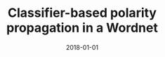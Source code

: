 ---
# Documentation: https://wowchemy.com/docs/managing-content/

title: Classifier-based polarity propagation in a Wordnet
subtitle: ''
summary: ''
authors:
- kocon
- janz
- piasecki
tags: []
categories: []
date: '2018-01-01'
lastmod: 2022-10-07T05:06:11Z
featured: false
draft: false

# Featured image
# To use, add an image named `featured.jpg/png` to your page's folder.
# Focal points: Smart, Center, TopLeft, Top, TopRight, Left, Right, BottomLeft, Bottom, BottomRight.
image:
  caption: ''
  focal_point: ''
  preview_only: false

# Projects (optional).
#   Associate this post with one or more of your projects.
#   Simply enter your project's folder or file name without extension.
#   E.g. `projects = ["internal-project"]` references `content/project/deep-learning/index.md`.
#   Otherwise, set `projects = []`.
projects: []
publishDate: '2022-10-07T05:06:10.097300Z'
publication_types:
- '1'
abstract: ''
publication: '*Proceedings of the Eleventh International Conference on Language Resources
  and Evaluation, LREC 2018 : Miyazaki, Japan, May 07-12, 2018*'
url_pdf: http://www.lrec-conf.org/proceedings/lrec2018/pdf/1000.pdf
---
